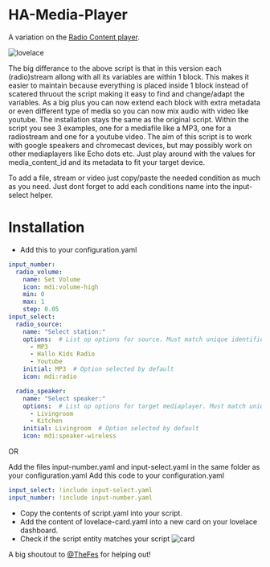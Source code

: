 # HA-Media-Player

A variation on the [Radio Content player](https://www.digitaldomo.nl/homeassistant/dashboards/radio-content-player/).

![lovelace](https://www.digitaldomo.nl/wp-content/uploads/2021/08/image-4-768x303.png)

The big differance to the above script is that in this version each (radio)stream allong with all its variables are within 1 block.
This makes it easier to maintain because everything is placed inside 1 block instead of scatered thruout the script making it easy to find and change/adapt the variables. As a big plus you can now extend each block with extra metadata or even different type of media so you can now mix audio with video like youtube.
The installation stays the same as the original script.
Within the script you see 3 examples, one for a mediafile like a MP3, one for a radiostream and one for a youtube video.
The aim of this script is to work with google speakers and chromecast devices, but may possibly work on other mediaplayers like Echo dots etc. Just play around with the values for media_content_id and its metadata to fit your target device.

To add a file, stream or video just copy/paste the needed condition as much as you need. Just dont forget to add each conditions name into the input-select helper.

# Installation

- Add this to your configuration.yaml
```yaml
input_number:
  radio_volume:
    name: Set Volume
    icon: mdi:volume-high
    min: 0
    max: 1
    step: 0.05
input_select:
  radio_source: 
    name: "Select station:"
    options:  # List op options for source. Must match unique identifiers of each condition from the script.
      - MP3
      - Hallo Kids Radio
      - Youtube
    initial: MP3  # Option selected by default
    icon: mdi:radio

  radio_speaker:
    name: "Select speaker:"
    options:  # List op options for target mediaplayer. Must match unique identifiers of each target from script.
      - Livingroom
      - Kitchen
    initial: Livingroom  # Option selected by default
    icon: mdi:speaker-wireless
```

OR

Add the files input-number.yaml and input-select.yaml in the same folder as your configuration.yaml
Add this code to your configuration.yaml
```yaml
input_select: !include input-select.yaml
input_number: !include input-number.yaml
```
- Copy the contents of script.yaml into your script.
- Add the content of lovelace-card.yaml into a new card on your lovelace dashboard.
- Check if the script entity matches your script
![card](https://www.digitaldomo.nl/wp-content/uploads/2021/08/image-2-768x486.png)




A big shoutout to [@TheFes](https://github.com/TheFes) for helping out!
